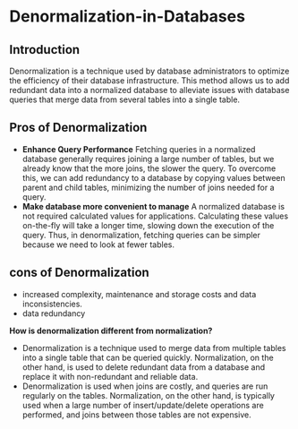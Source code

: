 # Denormalization-in-Databases
## Introduction
Denormalization is a technique used by database administrators to optimize the efficiency of their database infrastructure. This method allows us to add redundant data into a normalized database to alleviate issues with database queries that merge data from several tables into a single table.

## Pros of Denormalization
- **Enhance Query Performance**
Fetching queries in a normalized database generally requires joining a large number of tables, but we already know that the more joins, the slower the query. To overcome this, we can add redundancy to a database by copying values between parent and child tables, minimizing the number of joins needed for a query.
- **Make database more convenient to manage**
A normalized database is not required calculated values for applications. Calculating these values on-the-fly will take a longer time, slowing down the execution of the query. Thus, in denormalization, fetching queries can be simpler because we need to look at fewer tables.

## cons of Denormalization
- increased complexity, maintenance and storage costs and data inconsistencies.
- data redundancy
 
**How is denormalization different from normalization?**
- Denormalization is a technique used to merge data from multiple tables into a single table that can be queried quickly. Normalization, on the other hand, is used to delete redundant data from a database and replace it with non-redundant and reliable data.
- Denormalization is used when joins are costly, and queries are run regularly on the tables. Normalization, on the other hand, is typically used when a large number of insert/update/delete operations are performed, and joins between those tables are not expensive.
